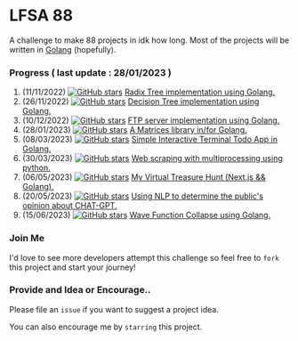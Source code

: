 # LFSA 88

A challenge to make 88 projects in idk how long. Most of the projects will be written in [Golang](https://go.dev/) (hopefully).

### Progress ( last update : 28/01/2023 )

1. (11/11/2022) [![GitHub stars](https://img.shields.io/github/stars/hammamikhairi/Radix-Tree?style=social)](https://github.com/hammamikhairi/Radix-Tree/stargazers/) [Radix Tree implementation using Golang.](https://github.com/hammamikhairi/Radix-Tree)
2. (26/11/2022) [![GitHub stars](https://img.shields.io/github/stars/hammamikhairi/Decision-Tree?style=social)](https://github.com/hammamikhairi/Decision-Tree/stargazers/) [Decision Tree implementation using Golang.](https://github.com/hammamikhairi/Decision-Tree)
3. (10/12/2022) [![GitHub stars](https://img.shields.io/github/stars/hammamikhairi/FTP-Server?style=social)](https://github.com/hammamikhairi/FTP-Server/stargazers/) [FTP server implementation using Golang.](https://github.com/hammamikhairi/FTP-Server)
4. (28/01/2023) [![GitHub stars](https://img.shields.io/github/stars/hammamikhairi/Matrix?style=social)](https://github.com/hammamikhairi/Matrix/stargazers/) [A Matrices library in/for Golang.](https://github.com/hammamikhairi/Matrix)
5. (08/03/2023) [![GitHub stars](https://img.shields.io/github/stars/hammamikhairi/Togo?style=social)](https://github.com/hammamikhairi/Togo/stargazers/) [Simple Interactive Terminal Todo App in Golang.](https://github.com/hammamikhairi/Togo)
6. (30/03/2023) [![GitHub stars](https://img.shields.io/github/stars/hammamikhairi/web-scraping-with-multiprocessing?style=social)](https://github.com/hammamikhairi/web-scraping-with-multiprocessing/stargazers/) [Web scraping with multiprocessing using python.](https://github.com/hammamikhairi/web-scraping-with-multiprocessing)
7. (06/05/2023) [![GitHub stars](https://img.shields.io/github/stars/hammamikhairi/Virtual-Treasure-Hunt?style=social)](https://github.com/hammamikhairi/Virtual-Treasure-Hunt/stargazers/) [My Virtual Treasure Hunt (Next.js && Golang).](https://github.com/hammamikhairi/Virtual-Treasure-Hunt)
8. (20/05/2023) [![GitHub stars](https://img.shields.io/github/stars/hammamikhairi/nlp-project?style=social)](https://github.com/hammamikhairi/nlp-project/stargazers/) [Using NLP to determine the public's opinion about CHAT-GPT.](https://github.com/hammamikhairi/nlp-project)
9. (15/06/2023) [![GitHub stars](https://img.shields.io/github/stars/hammamikhairi/Wave-Function-Collapse?style=social)](https://github.com/hammamikhairi/Wave-Function-Collapse/stargazers/) [Wave Function Collapse using Golang.](https://github.com/hammamikhairi/Wave-Function-Collapse)

### Join Me

I'd love to see more developers attempt this challenge so feel free to `fork` this project and start your journey!

### Provide and Idea or Encourage..

Please file an `issue` if you want to suggest a project idea.

You can also encourage me by `starring` this project.

